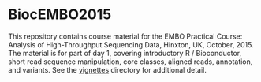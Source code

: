 # BiocEMBO2015

This repository contains course material for the EMBO Practical
Course: Analysis of High-Throughput Sequencing Data, Hinxton, UK,
October, 2015. The material is for part of day 1, covering
introductory R / Bioconductor, short read sequence manipulation, core
classes, aligned reads, annotation, and variants. See the
[vignettes][] directory for additional detail.

[vignettes]: ./blob/master/vignettes
